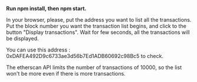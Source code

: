 **Run npm install, then npm start.**

In your browser, please, put the address you want to list all the transactions. Put the block number you want the transaction list begins, and click to the button "Display transactions".
Wait for few seconds, all the transactions will be displayed.

You can use this address : 0xDAFEA492D9c6733ae3d56b7Ed1ADB60692c98Bc5 to check.

The etherscan API limits the number of transactions of 10000, so the list won't be more even if there is more transactions. 
